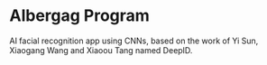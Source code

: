 # Albergag Program
AI facial recognition app using CNNs, based on the work of Yi Sun, Xiaogang Wang and Xiaoou Tang named DeepID.
